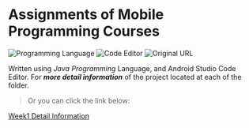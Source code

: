 # Assignments of Mobile Programming Courses 

![Programming Language](https://img.shields.io/badge/Programming%20Language-Java-red)
![Code Editor](https://img.shields.io/badge/Code%20Editor-Android%20Studio-blue)
![Original URL](https://img.shields.io/badge/Original%20URL-https://github.com/tywowiling88/Mobile_DL_2021-lightgrey)

Written using *Java Programming* Language, and Android Studio Code Editor. For ***more detail information*** of the project located at each of the folder. 

> Or you can click the link below: 

[Week1 Detail Information](https://github.com/tywowiling/Mobile-Programming-Assignments/blob/main/Week1/README.md)